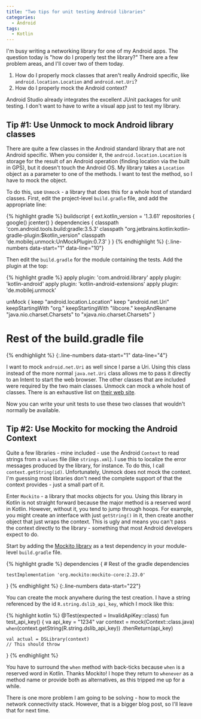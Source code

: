 ```yaml
---
title: "Two tips for unit testing Android libraries"
categories:
  - Android
tags:
  - Kotlin
---
```


I'm busy writing a networking library for one of my Android apps.  The question today is "how do I properly test the library?"  There are a few problem areas, and I'll cover two of them today.

1. How do I properly mock classes that aren't really Android specific, like `android.location.Location` and `android.net.Uri`?
2. How do I properly mock the Android context?

Android Studio already integrates the excellent JUnit packages for unit testing.  I don't want to have to write a visual app just to test my library. 

## Tip #1: Use Unmock to mock Android library classes

There are quite a few classes in the Android standard library that are not Android specific.  When you consider it, the `android.location.Location` is storage for the result of an Android operation (finding location via the built in GPS), but it doesn't touch the Android OS.  My library takes a `Location` object as a parameter to one of the methods.  I want to test the method, so I have to mock the object.

To do this, use `Unmock` - a library that does this for a whole host of standard classes.  First, edit the project-level `build.gradle` file, and add the appropriate line:

{% highlight gradle %}
buildscript {
    ext.kotlin_version = '1.3.61'
    repositories {
        google()
        jcenter()
    }
    dependencies {
        classpath 'com.android.tools.build:gradle:3.5.3'
        classpath "org.jetbrains.kotlin:kotlin-gradle-plugin:$kotlin_version"
        classpath 'de.mobilej.unmock:UnMockPlugin:0.7.3'
    }
}
{% endhighlight %}
{:.line-numbers data-start="1" data-line="10"}

Then edit the `build.gradle` for the module containing the tests.  Add the plugin at the top:

{% highlight gradle %}
apply plugin: 'com.android.library'
apply plugin: 'kotlin-android'
apply plugin: 'kotlin-android-extensions'
apply plugin: 'de.mobilej.unmock'

unMock {
    keep "android.location.Location"
    keep "android.net.Uri"
    keepStartingWith "org."
    keepStartingWith "libcore."
    keepAndRename "java.nio.charset.Charsets" to "xjava.nio.charset.Charsets"
}

# Rest of the build.gradle file
{% endhighlight %}
{:.line-numbers data-start="1" data-line="4"}

I want to mock `android.net.Uri` as well since I parse a Uri.  Using this class instead of the more normal `java.net.Uri` class allows me to pass it directly to an Intent to start the web browser.  The other classes that are included were required by the two main classes.  Unmock can mock a whole host of classes.  There is an exhaustive list on [their web site](https://github.com/bjoernQ/unmock-plugin).

Now you can write your unit tests to use these two classes that wouldn't normally be available.

## Tip #2: Use Mockito for mocking the Android Context

Quite a few libraries - mine included - use the Android `Context` to read strings from a `values` file (like `strings.xml`).  I use this to localize the error messages produced by the library, for instance.  To do this, I call `context.getString(id)`.  Unfortunately, Unmock does not mock the context.  I'm guessing most libraries don't need the complete support of that the context provides - just a small part of it.

Enter `Mockito` - a library that mocks objects for you.  Using this library in Kotlin is not straight forward because the major method is a reserved word in Kotlin.  However, without it, you tend to jump through hoops.  For example, you might create an interface with just `getString()` in it, then create another object that just wraps the context.  This is ugly and means you can't pass the context directly to the library - something that most Android developers expect to do.

Start by adding the [Mockito library](https://site.mockito.org/) as a test dependency in your module-level `build.gradle` file.

{% highlight gradle %}
dependencies {
    # Rest of the gradle dependencies

    testImplementation 'org.mockito:mockito-core:2.23.0'
}
{% endhighlight %}
{:.line-numbers data-start="22"}

You can create the mock anywhere during the test creation.  I have a string referenced by the id `R.string.dslib_api_key`, which I mock like this:

{% highlight kotlin %}
@Test(expected = InvalidApiKey::class)
fun test_api_key() {
    va api_key = "1234"
    var context = mock(Context::class.java)
    `when`(context.getString(R.string.dslib_api_key))
        .thenReturn(api_key)
    
    val actual = DSLibrary(context)
    // This should throw
}
{% endhighlight %}

You have to surround the `when` method with back-ticks because `when` is a reserved word in Kotlin.  Thanks Mockito!  I hope they return to `whenever` as a method name or provide both as alternatives, as this tripped me up for a while.

There is one more problem I am going to be solving - how to mock the network connectivity stack.  However, that is a bigger blog post, so I'll leave that for next time.
